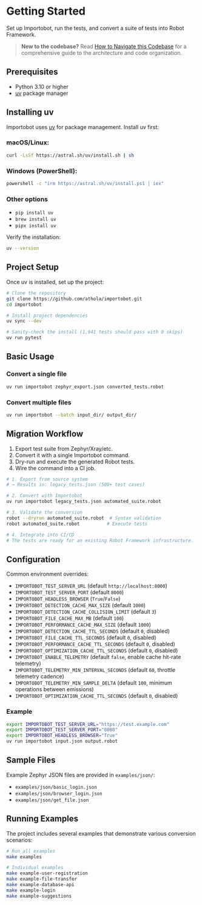 # Getting Started

Set up Importobot, run the tests, and convert a suite of tests into Robot Framework.

> **New to the codebase?** Read [How to Navigate this Codebase](How-to-Navigate-this-Codebase) for a comprehensive guide to the architecture and code organization.

## Prerequisites

- Python 3.10 or higher
- [uv](https://github.com/astral-sh/uv) package manager

## Installing uv

Importobot uses [uv](https://github.com/astral-sh/uv) for package management. Install uv first:

### macOS/Linux:
```bash
curl -LsSf https://astral.sh/uv/install.sh | sh
```

### Windows (PowerShell):
```bash
powershell -c "irm https://astral.sh/uv/install.ps1 | iex"
```

### Other options
- `pip install uv`
- `brew install uv`
- `pipx install uv`

Verify the installation:
```bash
uv --version
```

## Project Setup

Once uv is installed, set up the project:

```bash
# Clone the repository
git clone https://github.com/athola/importobot.git
cd importobot

# Install project dependencies
uv sync --dev

# Sanity-check the install (1,941 tests should pass with 0 skips)
uv run pytest
```

## Basic Usage

### Convert a single file
```bash
uv run importobot zephyr_export.json converted_tests.robot
```

### Convert multiple files
```bash
uv run importobot --batch input_dir/ output_dir/
```

## Migration Workflow

1. Export test suite from Zephyr/Xray/etc.
2. Convert it with a single Importobot command.
3. Dry-run and execute the generated Robot tests.
4. Wire the command into a CI job.

```bash
# 1. Export from source system
# → Results in: legacy_tests.json (500+ test cases)

# 2. Convert with Importobot
uv run importobot legacy_tests.json automated_suite.robot

# 3. Validate the conversion
robot --dryrun automated_suite.robot  # Syntax validation
robot automated_suite.robot          # Execute tests

# 4. Integrate into CI/CD
# The tests are ready for an existing Robot Framework infrastructure.
```

## Configuration

Common environment overrides:
- `IMPORTOBOT_TEST_SERVER_URL` (default `http://localhost:8000`)
- `IMPORTOBOT_TEST_SERVER_PORT` (default `8000`)
- `IMPORTOBOT_HEADLESS_BROWSER` (`True`/`False`)
- `IMPORTOBOT_DETECTION_CACHE_MAX_SIZE` (default `1000`)
- `IMPORTOBOT_DETECTION_CACHE_COLLISION_LIMIT` (default `3`)
- `IMPORTOBOT_FILE_CACHE_MAX_MB` (default `100`)
- `IMPORTOBOT_PERFORMANCE_CACHE_MAX_SIZE` (default `1000`)
- `IMPORTOBOT_DETECTION_CACHE_TTL_SECONDS` (default `0`, disabled)
- `IMPORTOBOT_FILE_CACHE_TTL_SECONDS` (default `0`, disabled)
- `IMPORTOBOT_PERFORMANCE_CACHE_TTL_SECONDS` (default `0`, disabled)
- `IMPORTOBOT_OPTIMIZATION_CACHE_TTL_SECONDS` (default `0`, disabled)
- `IMPORTOBOT_ENABLE_TELEMETRY` (default `false`, enable cache hit-rate telemetry)
- `IMPORTOBOT_TELEMETRY_MIN_INTERVAL_SECONDS` (default `60`, throttle telemetry cadence)
- `IMPORTOBOT_TELEMETRY_MIN_SAMPLE_DELTA` (default `100`, minimum operations between emissions)
- `IMPORTOBOT_OPTIMIZATION_CACHE_TTL_SECONDS` (default `0`, disabled)

### Example
```bash
export IMPORTOBOT_TEST_SERVER_URL="https://test.example.com"
export IMPORTOBOT_TEST_SERVER_PORT="8080"
export IMPORTOBOT_HEADLESS_BROWSER="True"
uv run importobot input.json output.robot
```

## Sample Files

Example Zephyr JSON files are provided in `examples/json/`:
- `examples/json/basic_login.json`
- `examples/json/browser_login.json`
- `examples/json/get_file.json`

## Running Examples

The project includes several examples that demonstrate various conversion scenarios:

```bash
# Run all examples
make examples

# Individual examples
make example-user-registration
make example-file-transfer
make example-database-api
make example-login
make example-suggestions
```
